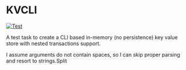 # KVCLI

[![Test](https://github.com/C-Pro/kvcli/actions/workflows/test.yml/badge.svg)](https://github.com/C-Pro/kvcli/actions/workflows/test.yml)

A test task to create a CLI based in-memory (no persistence) key value store with nested transactions support.

I assume arguments do not contain spaces, so I can skip proper parsing and resort to strings.Split
